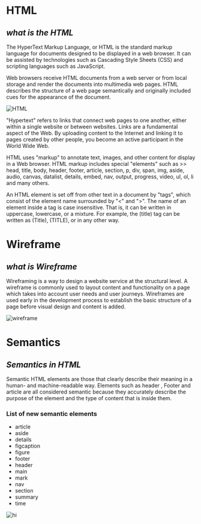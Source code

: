 # HTML 

## *what is the HTML*

The HyperText Markup Language, or HTML is the standard markup language for documents designed to be displayed in a web browser. It can be assisted by technologies such as Cascading Style Sheets (CSS) and scripting languages such as JavaScript.

Web browsers receive HTML documents from a web server or from local storage and render the documents into multimedia web pages. HTML describes the structure of a web page semantically and originally included cues for the appearance of the document.

![HTML](https://upload.wikimedia.org/wikipedia/commons/thumb/6/61/HTML5_logo_and_wordmark.svg/1200px-HTML5_logo_and_wordmark.svg.png)


"Hypertext" refers to links that connect web pages to one another, either within a single website or between websites. Links are a fundamental aspect of the Web. By uploading content to the Internet and linking it to pages created by other people, you become an active participant in the World Wide Web.

HTML uses "markup" to annotate text, images, and other content for display in a Web browser. HTML markup includes special "elements" such as >> head, title, body, header, footer, article, section, p, div, span, img, aside, audio, canvas, datalist, details, embed, nav, output, progress, video, ul, ol, li and many others.

An HTML element is set off from other text in a document by "tags", which consist of the element name surrounded by "<" and ">".  The name of an element inside a tag is case insensitive. That is, it can be written in uppercase, lowercase, or a mixture. For example, the (title) tag can be written as (Title), (TITLE), or in any other way.



#  Wireframe

## *what is Wireframe*

Wireframing is a way to design a website service at the structural level. A wireframe is commonly used to layout content and functionality on a page which takes into account user needs and user journeys. Wireframes are used early in the development process to establish the basic structure of a page before visual design and content is added.

![wireframe](https://www.uprightcommunications.com/wp-content/uploads/2017/12/wireframe-sample.gif)


# Semantics

## *Semantics in HTML* 

Semantic HTML elements are those that clearly describe their meaning in a human- and machine-readable way. Elements such as header , Footer and article are all considered semantic because they accurately describe the purpose of the element and the type of content that is inside them.



### List of new semantic elements

* article
* aside
* details
* figcaption
* figure
* footer
* header
* main
* mark
* nav
* section
* summary
* time

![hi](https://miro.medium.com/max/438/1*P3fR-670KD_upfjbC-LUCg.jpeg)